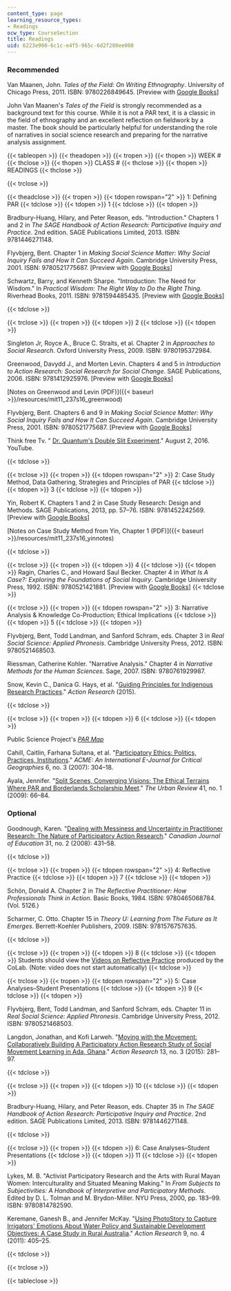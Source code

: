 ```yaml
---
content_type: page
learning_resource_types:
- Readings
ocw_type: CourseSection
title: Readings
uid: 6223e900-6c1c-e4f5-965c-6d2f280ee008
---
```


### Recommended

Van Maanen, John. _Tales of the Field: On Writing Ethnography_. University of Chicago Press, 2011. ISBN: 9780226849645. \[Preview with [Google Books](http://books.google.com/books?id=V9hi269OD9cC&pg=PAfrontcover)\]

John Van Maanen's _Tales of the Field_ is strongly recommended as a background text for this course. While it is not a PAR text, it is a classic in the field of ethnography and an excellent reflection on fieldwork by a master. The book should be particularly helpful for understanding the role of narratives in social science research and preparing for the narrative analysis assignment.

{{< tableopen >}}
{{< theadopen >}}
{{< tropen >}}
{{< thopen >}}
WEEK #
{{< thclose >}}
{{< thopen >}}
CLASS #
{{< thclose >}}
{{< thopen >}}
READINGS
{{< thclose >}}

{{< trclose >}}

{{< theadclose >}}
{{< tropen >}}
{{< tdopen rowspan="2" >}}
1: Defining PAR
{{< tdclose >}}
{{< tdopen >}}
1
{{< tdclose >}}
{{< tdopen >}}


Bradbury-Huang, Hilary, and Peter Reason, eds. "Introduction." Chapters 1 and 2 in _The SAGE Handbook of Action Research: Participative Inquiry and Practice_. 2nd edition. SAGE Publications Limited, 2013. ISBN: 9781446271148.

Flyvbjerg, Bent. Chapter 1 in _Making Social Science Matter: Why Social Inquiry Fails and How It Can Succeed Again_. Cambridge University Press, 2001. ISBN: 9780521775687. \[Preview with [Google Books](http://books.google.com/books?id=yVBXPf50EV0C&pg=PA1=onepage)\]

Schwartz, Barry, and Kenneth Sharpe. "Introduction: The Need for Wisdom." In _Practical Wisdom: The Right Way to Do the Right Thing_. Riverhead Books, 2011. ISBN: 9781594485435. \[Preview with [Google Books](http://books.google.com/books?id=7qXMDlkR1f8C&pg=PAfrontcover)\]


{{< tdclose >}}

{{< trclose >}}
{{< tropen >}}
{{< tdopen >}}
2
{{< tdclose >}}
{{< tdopen >}}


Singleton Jr, Royce A., Bruce C. Straits, et al. Chapter 2 in _Approaches to Social Research_. Oxford University Press, 2009. ISBN: 9780195372984.

Greenwood, Davydd J., and Morten Levin. Chapters 4 and 5 in _Introduction to Action Research: Social Research for Social Change_. SAGE Publications, 2006. ISBN: 9781412925976. \[Preview with [Google Books](http://books.google.com/books?id=PdtFBQAAQBAJ&pg=PAfrontcover)\]

[Notes on Greenwood and Levin (PDF)]({{< baseurl >}}/resources/mit11_237s16_greenwood)

Flyvbjerg, Bent. Chapters 6 and 9 in _Making Social Science Matter: Why Social Inquiry Fails and How It Can Succeed Again_. Cambridge University Press, 2001. ISBN: 9780521775687. \[Preview with [Google Books](http://books.google.com/books?id=yVBXPf50EV0C&pg=PA66=onepage)\]

Think free Tv. " [Dr. Quantum's Double Slit Experiment](https://www.youtube.com/watch?v=S9tV4nqvXqM)." August 2, 2016. YouTube.


{{< tdclose >}}

{{< trclose >}}
{{< tropen >}}
{{< tdopen rowspan="2" >}}
2: Case Study Method, Data Gathering, Strategies and Principles of PAR
{{< tdclose >}}
{{< tdopen >}}
3
{{< tdclose >}}
{{< tdopen >}}


Yin, Robert K. Chapters 1 and 2 in Case Study Research: Design and Methods. SAGE Publications, 2013, pp. 57–76. ISBN: 9781452242569. \[Preview with [Google Books](http://books.google.com/books?id=OgyqBAAAQBAJ&pg=PAfrontcover)\]

[Notes on Case Study Method from Yin, Chapter 1 (PDF)]({{< baseurl >}}/resources/mit11_237s16_yinnotes)


{{< tdclose >}}

{{< trclose >}}
{{< tropen >}}
{{< tdopen >}}
4
{{< tdclose >}}
{{< tdopen >}}
Ragin, Charles C., and Howard Saul Becker. Chapter 4 in _What Is A Case?: Exploring the Foundations of Social Inquiry_. Cambridge University Press, 1992. ISBN: 9780521421881. \[Preview with [Google Books](https://books.google.com/books?id=vSNp2jtzCbEC&pg=PA105#v=onepage&q&f=false)\]
{{< tdclose >}}

{{< trclose >}}
{{< tropen >}}
{{< tdopen rowspan="2" >}}
3: Narrative Analysis & Knowledge Co-Production; Ethical Implications
{{< tdclose >}}
{{< tdopen >}}
5
{{< tdclose >}}
{{< tdopen >}}


Flyvbjerg, Bent, Todd Landman, and Sanford Schram, eds. Chapter 3 in _Real Social Science: Applied Phronesis_. Cambridge University Press, 2012. ISBN: 9780521468503.

Riessman, Catherine Kohler. "Narrative Analysis." Chapter 4 in _Narrative Methods for the Human Sciences_. Sage, 2007. ISBN: 9780761929987.

Snow, Kevin C., Danica G. Hays, et al. "[Guiding Principles for Indigenous Research Practices](https://dx.doi.org/10.1177/1476750315622542)." _Action Research_ (2015).


{{< tdclose >}}

{{< trclose >}}
{{< tropen >}}
{{< tdopen >}}
6
{{< tdclose >}}
{{< tdopen >}}


Public Science Project's [_PAR Map_](http://publicscienceproject.org/par-map/)

Cahill, Caitlin, Farhana Sultana, et al. "[Participatory Ethics: Politics, Practices, Institutions](https://www.semanticscholar.org/paper/Participatory-Ethics%3A-Politics%2C-Practices%2C-Cahill-Sultana/09efbe4465e161dcba2e4913509244e775c3458e)." _ACME: An International E-Journal for Critical Geographies_ 6, no. 3 (2007): 304–18.

Ayala, Jennifer. "[Split Scenes, Converging Visions: The Ethical Terrains Where PAR and Borderlands Scholarship Meet](https://dx.doi.org/10.1007/s11256-008-0095-9)." _The Urban Review_ 41, no. 1 (2009): 66–84.

### Optional

Goodnough, Karen. "[Dealing with Messiness and Uncertainty in Practitioner Research: The Nature of Participatory Action Research](http://eric.ed.gov/?id=EJ797199)." _Canadian Journal of Education_ 31, no. 2 (2008): 431–58.


{{< tdclose >}}

{{< trclose >}}
{{< tropen >}}
{{< tdopen rowspan="2" >}}
4: Reflective Practice
{{< tdclose >}}
{{< tdopen >}}
7
{{< tdclose >}}
{{< tdopen >}}


Schön, Donald A. Chapter 2 in _The Reflective Practitioner: How Professionals Think in Action_. Basic Books, 1984. ISBN: 9780465068784. (Vol. 5126.)

Scharmer, C. Otto. Chapter 15 in _Theory U: Learning from The Future as It Emerges_. Berrett-Koehler Publishers, 2009. ISBN: 9781576757635.


{{< tdclose >}}

{{< trclose >}}
{{< tropen >}}
{{< tdopen >}}
8
{{< tdclose >}}
{{< tdopen >}}
Students should view the [Videos on Reflective Practice](http://www.hapyak.com/portal/viewer/01aeb0d6210f32983b92cba6d3ebc573) produced by the CoLab. (Note: video does not start automatically)
{{< tdclose >}}

{{< trclose >}}
{{< tropen >}}
{{< tdopen rowspan="2" >}}
5: Case Analyses–Student Presentations
{{< tdclose >}}
{{< tdopen >}}
9
{{< tdclose >}}
{{< tdopen >}}


Flyvbjerg, Bent, Todd Landman, and Sanford Schram, eds. Chapter 11 in _Real Social Science: Applied Phronesis_. Cambridge University Press, 2012. ISBN: 9780521468503.

Langdon, Jonathan, and Kofi Larweh. "[Moving with the Movement: Collaboratively Building A Participatory Action Research Study of Social Movement Learning in Ada, Ghana](https://dx.doi.org/10.1177/1476750315572447)." _Action Research_ 13, no. 3 (2015): 281–97.


{{< tdclose >}}

{{< trclose >}}
{{< tropen >}}
{{< tdopen >}}
10
{{< tdclose >}}
{{< tdopen >}}


Bradbury-Huang, Hilary, and Peter Reason, eds. Chapter 35 in _The SAGE Handbook of Action Research: Participative Inquiry and Practice_. 2nd edition. SAGE Publications Limited, 2013. ISBN: 9781446271148.


{{< tdclose >}}

{{< trclose >}}
{{< tropen >}}
{{< tdopen >}}
6: Case Analyses–Student Presentations
{{< tdclose >}}
{{< tdopen >}}
11
{{< tdclose >}}
{{< tdopen >}}


Lykes, M. B. "Activist Participatory Research and the Arts with Rural Mayan Women: Interculturality and Situated Meaning Making." In _From Subjects to Subjectivities: A Handbook of Interpretive and Participatory Methods_. Edited by D. L. Tolman and M. Brydon-Miller. NYU Press, 2000, pp. 183–99. ISBN: 9780814782590.

Keremane, Ganesh B., and Jennifer McKay. "[Using PhotoStory to Capture Irrigators' Emotions About Water Policy and Sustainable Development Objectives: A Case Study in Rural Australia](https://dx.doi.org/10.1177/1476750311409598)." _Action Research_ 9, no. 4 (2011): 405–25.


{{< tdclose >}}

{{< trclose >}}

{{< tableclose >}}